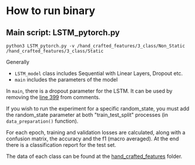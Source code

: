 # How to run binary
## Main script: LSTM_pytorch.py

```
python3 LSTM_pytorch.py -v /hand_crafted_features/3_class/Non_Static /hand_crafted_features/3_class/Static
```
Generally

* ```LSTM_model``` class includes Sequential with Linear Layers, Dropout etc. 
* ```main``` includes the parameters of the model

In ```main```, there is a dropout parameter for the LSTM. It can be used by removing the [line 399](https://github.com/tyiannak/multimodal_movie_analysis/blob/41ac63532194d24d0c32251d3a228bdc5381b34b/analyze_visual/LSTM_pytorch.py#L399) from comments.

If you wish to run the experiment for a specific random_state, you must add the random_state parameter at both "train_test_split" processes (in ```data_preparation()``` function).

For each epoch, training and validation losses are calculated, along with a confusion matrix, the accuracy and the f1 (macro averaged). At the end there is a classification report for the test set.

The data of each class can be found at the [hand_crafted_features](https://uthnoc-my.sharepoint.com/personal/apetrogianni_o365_uth_gr/_layouts/15/onedrive.aspx?id=%2Fpersonal%2Fapetrogianni%5Fo365%5Futh%5Fgr%2FDocuments%2FFEATURES%2Fhand%5Fcrafted%5Ffeatures%2Ezip&parent=%2Fpersonal%2Fapetrogianni%5Fo365%5Futh%5Fgr%2FDocuments%2FFEATURES) folder.
